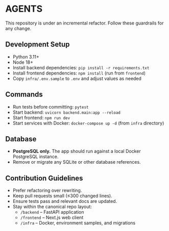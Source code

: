 # AGENTS

This repository is under an incremental refactor. Follow these guardrails for any change.

## Development Setup
- Python 3.11+
- Node 18+
- Install backend dependencies: `pip install -r requirements.txt`
- Install frontend dependencies: `npm install` (run from `frontend`)
- Copy `infra/.env.sample` to `.env` and adjust values as needed

## Commands
- Run tests before committing: `pytest`
- Start backend: `uvicorn backend.main:app --reload`
- Start frontend: `npm run dev`
- Start services with Docker: `docker-compose up -d` (from `infra` directory)

## Database
- **PostgreSQL only.** The app should run against a local Docker PostgreSQL instance.
- Remove or migrate any SQLite or other database references.

## Contribution Guidelines
- Prefer refactoring over rewriting.
- Keep pull requests small (≤300 changed lines).
- Ensure tests pass and relevant docs are updated.
- Stay within the canonical repo layout:
  - `/backend` – FastAPI application
  - `/frontend` – Next.js web client
  - `/infra` – Docker, environment samples, and migrations
